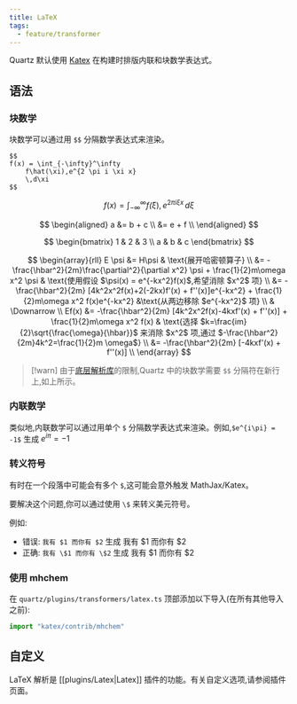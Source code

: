 ```yaml
---
title: LaTeX
tags:
  - feature/transformer
---
```


Quartz 默认使用 [Katex](https://katex.org/) 在构建时排版内联和块数学表达式。

## 语法

### 块数学

块数学可以通过用 `$$` 分隔数学表达式来渲染。

```
$$
f(x) = \int_{-\infty}^\infty
    f\hat(\xi),e^{2 \pi i \xi x}
    \,d\xi
$$
```

$$
f(x) = \int_{-\infty}^\infty
    f\hat(\xi),e^{2 \pi i \xi x}
    \,d\xi
$$

$$
\begin{aligned}
a &= b + c \\ &= e + f \\
\end{aligned}
$$

$$
\begin{bmatrix}
1 & 2 & 3 \\
a & b & c
\end{bmatrix}
$$

$$
\begin{array}{rll}
E \psi &= H\psi & \text{展开哈密顿算子} \\
&= -\frac{\hbar^2}{2m}\frac{\partial^2}{\partial x^2} \psi + \frac{1}{2}m\omega x^2 \psi & \text{使用假设 $\psi(x) = e^{-kx^2}f(x)$,希望消除 $x^2$ 项} \\
&= -\frac{\hbar^2}{2m} [4k^2x^2f(x)+2(-2kx)f'(x) + f''(x)]e^{-kx^2} + \frac{1}{2}m\omega x^2 f(x)e^{-kx^2} &\text{从两边移除 $e^{-kx^2}$ 项} \\
& \Downarrow \\
Ef(x) &= -\frac{\hbar^2}{2m} [4k^2x^2f(x)-4kxf'(x) + f''(x)] + \frac{1}{2}m\omega x^2 f(x) & \text{选择 $k=\frac{im}{2}\sqrt{\frac{\omega}{\hbar}}$ 来消除 $x^2$ 项,通过 $-\frac{\hbar^2}{2m}4k^2=\frac{1}{2}m \omega$} \\
&= -\frac{\hbar^2}{2m} [-4kxf'(x) + f''(x)] \\
\end{array}
$$

> [!warn]
> 由于[底层解析库](https://github.com/remarkjs/remark-math)的限制,Quartz 中的块数学需要 `$$` 分隔符在新行上,如上所示。

### 内联数学

类似地,内联数学可以通过用单个 `$` 分隔数学表达式来渲染。例如,`$e^{i\pi} = -1$` 生成 $e^{i\pi} = -1$

### 转义符号

有时在一个段落中可能会有多个 `$`,这可能会意外触发 MathJax/Katex。

要解决这个问题,你可以通过使用 `\$` 来转义美元符号。

例如:

- 错误: `我有 $1 而你有 $2` 生成 我有 $1 而你有 $2
- 正确: `我有 \$1 而你有 \$2` 生成 我有 \$1 而你有 \$2

### 使用 mhchem

在 `quartz/plugins/transformers/latex.ts` 顶部添加以下导入(在所有其他导入之前):

```ts title="quartz/plugins/transformers/latex.ts"
import "katex/contrib/mhchem"
```

## 自定义

LaTeX 解析是 [[plugins/Latex|Latex]] 插件的功能。有关自定义选项,请参阅插件页面。
